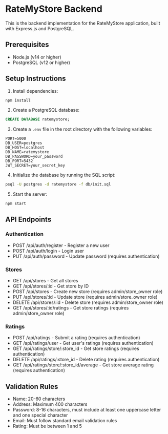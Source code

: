 # RateMyStore Backend

This is the backend implementation for the RateMyStore application, built with Express.js and PostgreSQL.

## Prerequisites

- Node.js (v14 or higher)
- PostgreSQL (v12 or higher)

## Setup Instructions

1. Install dependencies:
```bash
npm install
```

2. Create a PostgreSQL database:
```sql
CREATE DATABASE ratemystore;
```

3. Create a `.env` file in the root directory with the following variables:
```
PORT=5000
DB_USER=postgres
DB_HOST=localhost
DB_NAME=ratemystore
DB_PASSWORD=your_password
DB_PORT=5432
JWT_SECRET=your_secret_key
```

4. Initialize the database by running the SQL script:
```bash
psql -U postgres -d ratemystore -f db/init.sql
```

5. Start the server:
```bash
npm start
```

## API Endpoints

### Authentication
- POST /api/auth/register - Register a new user
- POST /api/auth/login - Login user
- PUT /api/auth/password - Update password (requires authentication)

### Stores
- GET /api/stores - Get all stores
- GET /api/stores/:id - Get store by ID
- POST /api/stores - Create new store (requires admin/store_owner role)
- PUT /api/stores/:id - Update store (requires admin/store_owner role)
- DELETE /api/stores/:id - Delete store (requires admin/store_owner role)
- GET /api/stores/:id/ratings - Get store ratings (requires admin/store_owner role)

### Ratings
- POST /api/ratings - Submit a rating (requires authentication)
- GET /api/ratings/user - Get user's ratings (requires authentication)
- GET /api/ratings/store/:store_id - Get store ratings (requires authentication)
- DELETE /api/ratings/:store_id - Delete rating (requires authentication)
- GET /api/ratings/store/:store_id/average - Get store average rating (requires authentication)

## Validation Rules

- Name: 20-60 characters
- Address: Maximum 400 characters
- Password: 8-16 characters, must include at least one uppercase letter and one special character
- Email: Must follow standard email validation rules
- Rating: Must be between 1 and 5 
